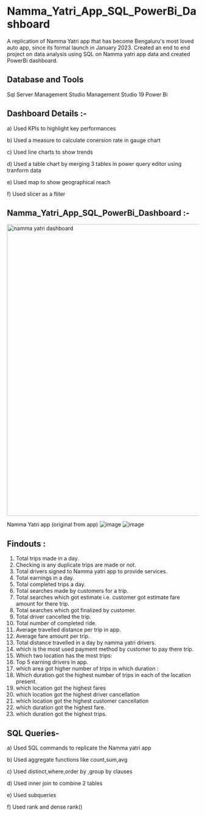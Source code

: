 # Namma_Yatri_App_SQL_PowerBi_Dashboard
A replication of Namma Yatri app that has become Bengaluru's most loved auto app, since its formal launch in January 2023.
Created an end to end project on data analysis using SQL on Namma yatri app data  and created PowerBi dashboard.

## Database and Tools
Sql Server Management Studio Management Studio 19
Power Bi


## Dashboard Details :-

a) Used KPIs to highlight key performances

b) Used a measure to calculate conersion rate in gauge chart

c) Used line charts to show trends

d) Used a table chart by merging 3 tables in power query editor using tranform data

e) Used map to show geographical reach

f) Used slicer as a fliter

## Namma_Yatri_App_SQL_PowerBi_Dashboard :-
<img width="765" alt="namma yatri dashboard" src="https://github.com/RahulNair097/Namma_Yatri_App_SQL_PowerBi_Dashboard/assets/108625508/3424e6ff-8851-478d-b7b4-68cb1b977a6c">

Namma Yatri app (original from app)
![image](https://github.com/user-attachments/assets/d183efcd-e3ec-4c87-83c9-4251e74e251f)
![image](https://github.com/user-attachments/assets/fc96fe14-9bb3-4524-983a-87134f0a3f49)

## Findouts :

1. Total trips made in a day.
2. Checking is any duplicate trips are made or not.
3. Total drivers signed to Namma yatri app to provide services.
4. Total earnings in a day.
5. Total completed trips a day.
6. Total searches made by customers for a trip.
7. Total searches which got estimate i.e. customer got estimate fare amount for there trip.
8. Total  searches which got finalized by customer.
9. Total driver cancelled the trip.
10. Total number of completed ride.
11. Average travelled distance  per trip in app.
12. Average fare amount per trip.
13. Total distance travelled in a day by namma yatri drivers.
14. which is the most used payment method by customer to pay there trip.
15. Which two location has the most trips:
16. Top 5 earning drivers in app.
17. which area got higher number of trips in which duration :
18. Which duration got the highest number of trips in each of the location present.
19. which location got the highest fares
20. which location got the highest driver cancellation
21. which location got the highest customer cancellation
22. which duration got the highest fare.
23. which duration got the highest trips.

## SQL Queries-

a) Used SQL commands to replicate the Namma yatri app

b) Used aggregate functions like count,sum,avg

c) Used distinct,where,order by ,group by clauses

d) Used inner join to combine 2 tables

e) Used subqueries

f) Used rank and dense rank()
